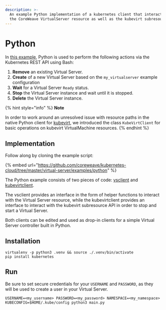 ```yaml
---
description: >-
  An example Python implementation of a kubernetes client that interacts with
  the CoreWeave VirtualServer resource as well as the kubevirt subresource api.
---
```


# Python

In [this example](https://github.com/coreweave/kubernetes-cloud/tree/master/virtual-server/examples/python), Python is used to perform the following actions via the Kubernetes REST API using Bash:

1. **Remove** an existing Virtual Server.
2. **Create** of a new Virtual Server based on the `my_virtualserver` example configuration
3. **Wait** for a Virtual Server `Ready` status.
4. **Stop** the Virtual Server instance and wait until it is stopped.
5. **Delete** the Virtual Server instance.

{% hint style="info" %}
**Note**

In order to work around an unresolved issue with resource paths in the native Python client for [kubevirt](https://github.com/kubevirt/client-python), we introduced the class `KubeVirtClient` for basic operations on kubevirt VirtualMachine resources.
{% endhint %}

## Implementation

Follow along by cloning the example script:

{% embed url="https://github.com/coreweave/kubernetes-cloud/tree/master/virtual-server/examples/python" %}

The Python example consists of two pieces of code: [vsclient](../../../virtual-server/examples/python/vsclient.py) and [kubevirtclient](../../../virtual-server/examples/python/kubevirtclient.py).

The vsclient provides an interface in the form of helper functions to interact with the Virtual Server resource, while the kubevirtclient provides an interface to interact with the kubevirt subresource API in order to stop and start a Virtual Server.

Both clients can be edited and used as drop-in clients for a simple Virtual Server controller built in Python.

## Installation

```
virtualenv -p python3 .venv && source ./.venv/bin/activate
pip install kubernetes
```

## Run

Be sure to set secure credentials for your `USERNAME` and `PASSWORD`, as they will be used to create a user in your Virtual Server.

```
USERNAME=<my_username> PASSWORD=<my_password> NAMESPACE=<my_namespace> KUBECONFIG=$HOME/.kube/config python3 main.py
```
